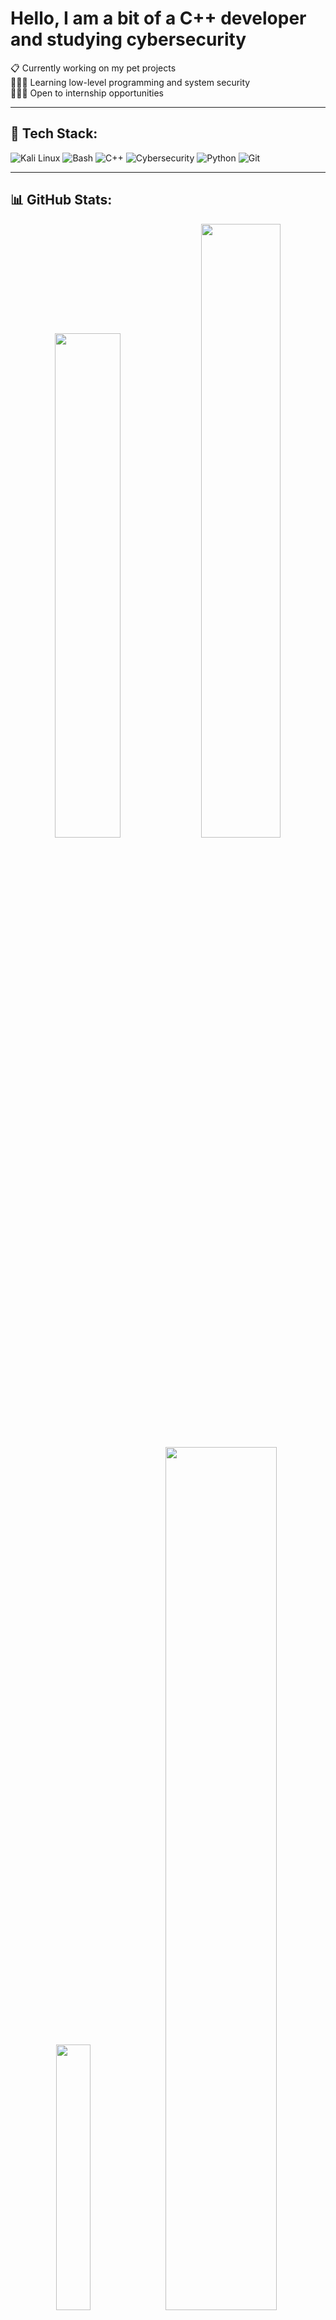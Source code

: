 # Hello, I am a bit of a C++ developer and studying cybersecurity  
📋 Currently working on my pet projects  
👨🏼‍🎓 Learning low-level programming and system security  
👨🏼‍💻 Open to internship opportunities  

---

## 🧰 Tech Stack:
![Kali Linux](https://img.shields.io/badge/Kali_Linux-%23000000.svg?style=for-the-badge&logo=kalilinux&logoColor=white)
![Bash](https://img.shields.io/badge/Bash-%23121011.svg?style=for-the-badge&logo=gnu-bash&logoColor=white)
![C++](https://img.shields.io/badge/C++-%2300599C.svg?style=for-the-badge&logo=c%2B%2B&logoColor=white)
![Cybersecurity](https://img.shields.io/badge/Cybersecurity-%23FF3E00.svg?style=for-the-badge&logo=HackTheBox&logoColor=white)
![Python](https://img.shields.io/badge/Python-3670A0?style=for-the-badge&logo=python&logoColor=ffdd54)
![Git](https://img.shields.io/badge/Git-%23F05033.svg?style=for-the-badge&logo=git&logoColor=white)

---

## 📊 GitHub Stats:
<div align="center">
  <img src="https://github-readme-stats.vercel.app/api?username=w1lfpi&theme=dark&hide_border=true&include_all_commits=true&count_private=true" width="45.5%"/>
  <img src="https://nirzak-streak-stats.vercel.app/?user=w1lfpi&theme=dark&hide_border=true" width="50.20%" />
</div>

<div align="center">
  <img src="https://github-readme-stats.vercel.app/api/top-langs/?username=w1lfpi&theme=dark&hide_border=true&include_all_commits=true&count_private=true&layout=compact" width="33%"/>
  <img src="IMG_6805_best.gif" width="59.5%">
</div>
